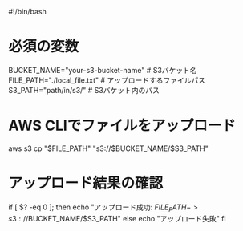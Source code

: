#!/bin/bash

# 必須の変数
BUCKET_NAME="your-s3-bucket-name"  # S3バケット名
FILE_PATH="./local_file.txt"      # アップロードするファイルパス
S3_PATH="path/in/s3/"             # S3バケット内のパス

# AWS CLIでファイルをアップロード
aws s3 cp "$FILE_PATH" "s3://$BUCKET_NAME/$S3_PATH"

# アップロード結果の確認
if [ $? -eq 0 ]; then
  echo "アップロード成功: $FILE_PATH -> s3://$BUCKET_NAME/$S3_PATH"
else
  echo "アップロード失敗"
fi
